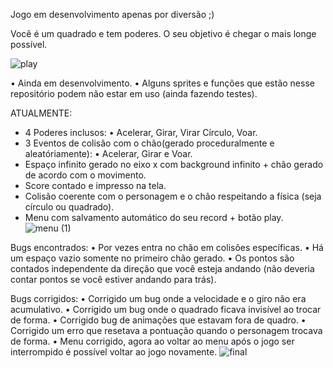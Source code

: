 Jogo em desenvolvimento apenas por diversão ;)

Você é um quadrado e tem poderes. O seu objetivo é chegar o mais longe possível.

![play](https://github.com/user-attachments/assets/d5ab1960-736e-41c7-8e4d-39a2dd77261f)


• Ainda em desenvolvimento.
• Alguns sprites e funções que estão nesse repositório podem não estar em uso (ainda fazendo testes).

ATUALMENTE:
- 4 Poderes inclusos:
   • Acelerar, Girar, Virar Círculo, Voar.
- 3 Eventos de colisão com o chão(gerado proceduralmente e aleatóriamente):
   • Acelerar, Girar e Voar.
- Espaço infinito gerado no eixo x com background infinito + chão gerado de acordo com o movimento.
- Score contado e impresso na tela.
- Colisão coerente com o personagem e o chão respeitando a física (seja círculo ou quadrado). 
- Menu com salvamento automático do seu record + botão play.
![menu (1)](https://github.com/user-attachments/assets/6de7a89d-3e49-4e9a-a587-b4a4a1a85b5a)

Bugs encontrados:
• Por vezes entra no chão em colisões específicas.
• Há um espaço vazio somente no primeiro chão gerado.
• Os pontos são contados independente da direção que você esteja andando (não deveria contar pontos se você estiver andando para trás).

Bugs corrigidos:
• Corrigido um bug onde a velocidade e o giro não era acumulativo.
• Corrigido um bug onde o quadrado ficava invisível ao trocar de forma.
• Corrigido bug de animações que estavam fora de quadro.
• Corrigido um erro que resetava a pontuação quando o personagem trocava de forma.
• Menu corrigido, agora ao voltar ao menu após o jogo ser interrompido é possível voltar ao jogo novamente.
![final](https://github.com/user-attachments/assets/2a3fbb8f-368d-4b89-a96e-05b0f31249ac)
